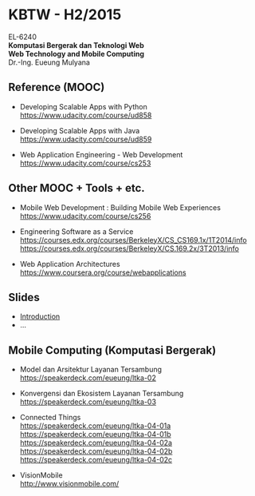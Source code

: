 KBTW - H2/2015
==============

EL-6240  
**Komputasi Bergerak dan Teknologi Web**  
**Web Technology and Mobile Computing**  
Dr.-Ing. Eueung Mulyana


Reference (MOOC)
--------------
- Developing Scalable Apps with Python    
  https://www.udacity.com/course/ud858  

- Developing Scalable Apps with Java    
  https://www.udacity.com/course/ud859  

- Web Application Engineering - Web Development   
  https://www.udacity.com/course/cs253

Other MOOC + Tools + etc.
--------------
- Mobile Web Development : Building Mobile Web Experiences  
  https://www.udacity.com/course/cs256

- Engineering Software as a Service  
  https://courses.edx.org/courses/BerkeleyX/CS_CS169.1x/1T2014/info  
  https://courses.edx.org/courses/BerkeleyX/CS.169.2x/3T2013/info

- Web Application Architectures  
  https://www.coursera.org/course/webapplications

Slides
--------------
- [Introduction](https://speakerdeck.com/eueung/kbtw-number-1)
- ...

Mobile Computing (Komputasi Bergerak)
--------------
- Model dan Arsitektur Layanan Tersambung   
  https://speakerdeck.com/eueung/ltka-02   

- Konvergensi dan Ekosistem Layanan Tersambung  
  https://speakerdeck.com/eueung/ltka-03

- Connected Things  
  https://speakerdeck.com/eueung/ltka-04-01a  
  https://speakerdeck.com/eueung/ltka-04-01b  
  https://speakerdeck.com/eueung/ltka-04-02a  
  https://speakerdeck.com/eueung/ltka-04-02b  
  https://speakerdeck.com/eueung/ltka-04-02c  

- VisionMobile  
  http://www.visionmobile.com/

